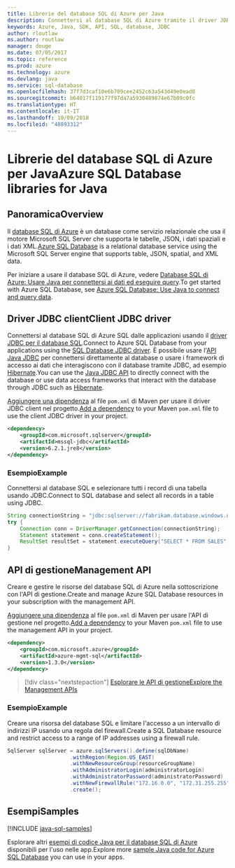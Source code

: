 ```yaml
---
title: Librerie del database SQL di Azure per Java
description: Connettersi al database SQL di Azure tramite il driver JDBC le istanze di gestione del database SQL di Azure con l'API di gestione.
keywords: Azure, Java, SDK, API, SQL, database, JDBC
author: rloutlaw
ms.author: routlaw
manager: douge
ms.date: 07/05/2017
ms.topic: reference
ms.prod: azure
ms.technology: azure
ms.devlang: java
ms.service: sql-database
ms.openlocfilehash: 37f7d3caf10e6b709cee2452c63a543d49e0ead8
ms.sourcegitcommit: b64017f119177f97da7a5930489874e67b09c0fc
ms.translationtype: HT
ms.contentlocale: it-IT
ms.lasthandoff: 10/09/2018
ms.locfileid: "48893312"
---
```

# <a name="azure-sql-database-libraries-for-java"></a><span data-ttu-id="e19ad-104">Librerie del database SQL di Azure per Java</span><span class="sxs-lookup"><span data-stu-id="e19ad-104">Azure SQL Database libraries for Java</span></span>

## <a name="overview"></a><span data-ttu-id="e19ad-105">Panoramica</span><span class="sxs-lookup"><span data-stu-id="e19ad-105">Overview</span></span>

<span data-ttu-id="e19ad-106">Il [database SQL di Azure](/azure/sql-database/sql-database-technical-overview) è un database come servizio relazionale che usa il motore Microsoft SQL Server che supporta le tabelle, JSON, i dati spaziali e i dati XML.</span><span class="sxs-lookup"><span data-stu-id="e19ad-106">[Azure SQL Database](/azure/sql-database/sql-database-technical-overview) is a relational database service using the Microsoft SQL Server engine that supports table, JSON, spatial, and XML data.</span></span> 

<span data-ttu-id="e19ad-107">Per iniziare a usare il database SQL di Azure, vedere [Database SQL di Azure: Usare Java per connettersi ai dati ed eseguire query](/azure/sql-database/sql-database-connect-query-java).</span><span class="sxs-lookup"><span data-stu-id="e19ad-107">To get started with Azure SQL Database, see [Azure SQL Database: Use Java to connect and query data](/azure/sql-database/sql-database-connect-query-java).</span></span>

## <a name="client-jdbc-driver"></a><span data-ttu-id="e19ad-108">Driver JDBC client</span><span class="sxs-lookup"><span data-stu-id="e19ad-108">Client JDBC driver</span></span>

<span data-ttu-id="e19ad-109">Connettersi al database SQL di Azure SQL dalle applicazioni usando il [driver JDBC per il database SQL](/sql/connect/jdbc/microsoft-jdbc-driver-for-sql-server).</span><span class="sxs-lookup"><span data-stu-id="e19ad-109">Connect to Azure SQL Database from your applications using the [SQL Database JDBC driver](/sql/connect/jdbc/microsoft-jdbc-driver-for-sql-server).</span></span> <span data-ttu-id="e19ad-110">È possibile usare l'[API Java JDBC](https://docs.oracle.com/javase/8/docs/technotes/guides/jdbc/) per connettersi direttamente al database o usare i framework di accesso ai dati che interagiscono con il database tramite JDBC, ad esempio [Hibernate](http://hibernate.org/).</span><span class="sxs-lookup"><span data-stu-id="e19ad-110">You can use the [Java JDBC API](https://docs.oracle.com/javase/8/docs/technotes/guides/jdbc/) to directly connect with the database or use data access frameworks that interact with the database through JDBC such as [Hibernate](http://hibernate.org/).</span></span>

<span data-ttu-id="e19ad-111">[Aggiungere una dipendenza](https://maven.apache.org/guides/getting-started/index.html#How_do_I_use_external_dependencies) al file `pom.xml` di Maven per usare il driver JDBC client nel progetto.</span><span class="sxs-lookup"><span data-stu-id="e19ad-111">[Add a dependency](https://maven.apache.org/guides/getting-started/index.html#How_do_I_use_external_dependencies) to your Maven `pom.xml` file to use the client JDBC driver in your project.</span></span>


```XML
<dependency>
    <groupId>com.microsoft.sqlserver</groupId>
    <artifactId>mssql-jdbc</artifactId>
    <version>6.2.1.jre8</version>
</dependency>
```   

### <a name="example"></a><span data-ttu-id="e19ad-112">Esempio</span><span class="sxs-lookup"><span data-stu-id="e19ad-112">Example</span></span>

<span data-ttu-id="e19ad-113">Connettersi al database SQL e selezionare tutti i record di una tabella usando JDBC.</span><span class="sxs-lookup"><span data-stu-id="e19ad-113">Connect to SQL database and select all records in a table using JDBC.</span></span>

```java
String connectionString = "jdbc:sqlserver://fabrikam.database.windows.net:1433;database=fiber;user=raisa;password=testpass;encrypt=true;hostNameInCertificate=*.database.windows.net;loginTimeout=30;";
try {
    Connection conn = DriverManager.getConnection(connectionString);
    Statement statement = conn.createStatement();
    ResultSet resultSet = statement.executeQuery("SELECT * FROM SALES");
}  
```

## <a name="management-api"></a><span data-ttu-id="e19ad-114">API di gestione</span><span class="sxs-lookup"><span data-stu-id="e19ad-114">Management API</span></span>

<span data-ttu-id="e19ad-115">Creare e gestire le risorse del database SQL di Azure nella sottoscrizione con l'API di gestione.</span><span class="sxs-lookup"><span data-stu-id="e19ad-115">Create and manage Azure SQL Database resources in your subscription with the management API.</span></span>   

<span data-ttu-id="e19ad-116">[Aggiungere una dipendenza](https://maven.apache.org/guides/getting-started/index.html#How_do_I_use_external_dependencies) al file `pom.xml` di Maven per usare l'API di gestione nel progetto.</span><span class="sxs-lookup"><span data-stu-id="e19ad-116">[Add a dependency](https://maven.apache.org/guides/getting-started/index.html#How_do_I_use_external_dependencies) to your Maven `pom.xml` file to use the management API in your project.</span></span>


```XML
<dependency>
    <groupId>com.microsoft.azure</groupId>
    <artifactId>azure-mgmt-sql</artifactId>
    <version>1.3.0</version>
</dependency>
```

> [!div class="nextstepaction"]
> [<span data-ttu-id="e19ad-117">Esplorare le API di gestione</span><span class="sxs-lookup"><span data-stu-id="e19ad-117">Explore the Management APIs</span></span>](/java/api/overview/azure/sql/management)

### <a name="example"></a><span data-ttu-id="e19ad-118">Esempio</span><span class="sxs-lookup"><span data-stu-id="e19ad-118">Example</span></span>

<span data-ttu-id="e19ad-119">Creare una risorsa del database SQL e limitare l'accesso a un intervallo di indirizzi IP usando una regola del firewall.</span><span class="sxs-lookup"><span data-stu-id="e19ad-119">Create a SQL Database resource and restrict access to a range of IP addresses using a firewall rule.</span></span>

```java
SqlServer sqlServer = azure.sqlServers().define(sqlDbName)
                    .withRegion(Region.US_EAST)
                    .withNewResourceGroup(resourceGroupName)
                    .withAdministratorLogin(administratorLogin)
                    .withAdministratorPassword(administratorPassword)
                    .withNewFirewallRule("172.16.0.0", "172.31.255.255")
                    .create();
```

## <a name="samples"></a><span data-ttu-id="e19ad-120">Esempi</span><span class="sxs-lookup"><span data-stu-id="e19ad-120">Samples</span></span>

[!INCLUDE [java-sql-samples](../docs-ref-conceptual/includes/sql.md)]

<span data-ttu-id="e19ad-121">Esplorare altri [esempi di codice Java per il database SQL di Azure](https://azure.microsoft.com/resources/samples/?platform=java&term=SQL) disponibili per l'uso nelle app.</span><span class="sxs-lookup"><span data-stu-id="e19ad-121">Explore more [sample Java code for Azure SQL Database](https://azure.microsoft.com/resources/samples/?platform=java&term=SQL) you can use in your apps.</span></span>
